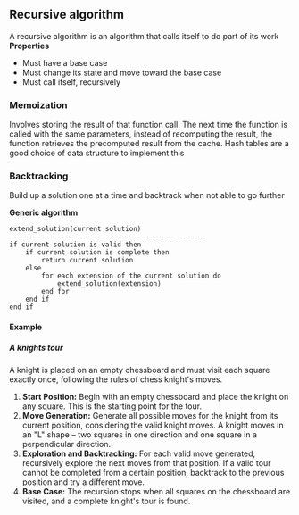 ## Recursive algorithm
A recursive algorithm is an algorithm that calls itself to do part of its work
**Properties**
- Must have a base case
- Must change its state and move toward the base case
- Must call itself, recursively

### Memoization
Involves storing the result of that function call. 
The next time the function is called with the same parameters, instead of recomputing the result, the function retrieves the precomputed result from the cache.
Hash tables are a good choice of data structure to implement this

### Backtracking
Build up a solution one at a time and backtrack when not able to go further

**Generic algorithm**

```
extend_solution(current solution)
-------------------------------------------------
if current solution is valid then
	if current solution is complete then
		return current solution
	else
		for each extension of the current solution do
			extend_solution(extension)
		end for
	end if
end if
```

#### Example
##### A knights tour
A knight is placed on an empty chessboard and must visit each square exactly once, following the rules of chess knight's moves.

1. **Start Position:** Begin with an empty chessboard and place the knight on any square. This is the starting point for the tour.
2. **Move Generation:** Generate all possible moves for the knight from its current position, considering the valid knight moves. A knight moves in an "L" shape – two squares in one direction and one square in a perpendicular direction.
3. **Exploration and Backtracking:** For each valid move generated, recursively explore the next moves from that position. If a valid tour cannot be completed from a certain position, backtrack to the previous position and try a different move.
4. **Base Case:** The recursion stops when all squares on the chessboard are visited, and a complete knight's tour is found.